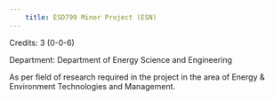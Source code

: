 ```yaml
---
    title: ESD799 Minor Project (ESN)
---
```

Credits: 3 (0-0-6)

Department: Department of Energy Science and Engineering

As per field of research required in the project in the area of Energy & Environment Technologies and Management.